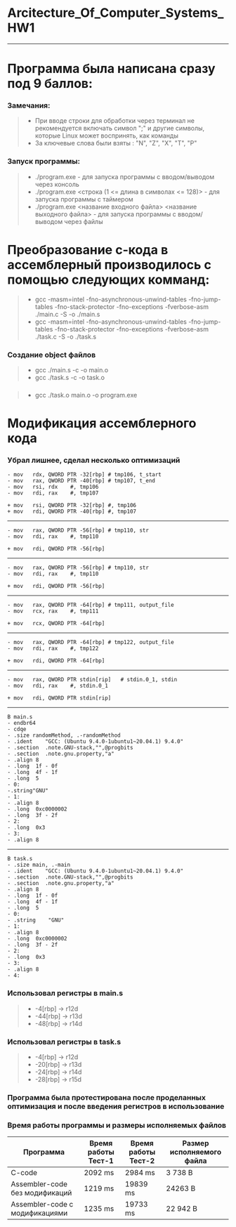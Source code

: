# Arcitecture_Of_Computer_Systems_HW1
----
# Программа была написана сразу под 9 баллов: 
### Замечания: 
> * При вводе строки для обработки через терминал не рекомендуется включать символ ";" и другие символы, которые Linux может воспринять, как команды  
> * За ключевые слова были взяты : "N", "Z", "X", "T", "P"

### Запуск программы: 
> * ./program.exe - для запуска программы с вводом/выводом через консоль
> * ./program.exe <строка (1 <= длина в символах <= 128)> - для запуска программы с таймером
> * ./program.exe <название входного файла> <название выходного файла> - для запуска программы с вводом/выводом через файлы

# Преобразование с-кода в ассемблерный производилось с помощью следующих комманд: 
> * gcc -masm=intel -fno-asynchronous-unwind-tables -fno-jump-tables -fno-stack-protector -fno-exceptions -fverbose-asm ./main.c -S -o ./main.s
> * gcc -masm=intel -fno-asynchronous-unwind-tables -fno-jump-tables -fno-stack-protector -fno-exceptions -fverbose-asm ./task.c -S -o ./task.s
### Создание object файлов
> * gcc ./main.s -c -o main.o
> * gcc ./task.s -c -o task.o
###
> * gcc ./task.o main.o -o program.exe

# Модификация ассемблерного кода
### Убрал лишнее, сделал несколько оптимизаций
	- mov	rdx, QWORD PTR -32[rbp]	# tmp106, t_start
	- mov	rax, QWORD PTR -40[rbp]	# tmp107, t_end
	- mov	rsi, rdx	#, tmp106
	- mov	rdi, rax	#, tmp107
  
  	+ mov	rsi, QWORD PTR -32[rbp]	#, tmp106
	+ mov	rdi, QWORD PTR -40[rbp]	#, tmp107
  ---
  	- mov	rax, QWORD PTR -56[rbp]	# tmp110, str
	- mov	rdi, rax	#, tmp110
  
  	+ mov	rdi, QWORD PTR -56[rbp]
  ---
  	- mov	rax, QWORD PTR -56[rbp]	# tmp110, str
	- mov	rdi, rax	#, tmp110
  
 	+ mov	rdi, QWORD PTR -56[rbp]
  ---
  	- mov	rax, QWORD PTR -64[rbp]	# tmp111, output_file
	- mov	rcx, rax	#, tmp111
  
  	+ mov	rcx, QWORD PTR -64[rbp]
  ---
  	- mov	rax, QWORD PTR -64[rbp]	# tmp122, output_file
	- mov	rdi, rax	#, tmp122
  
  	+ mov	rdi, QWORD PTR -64[rbp]
  ---
  	- mov	rax, QWORD PTR stdin[rip]	# stdin.0_1, stdin
	- mov	rdi, rax	#, stdin.0_1
  
  	+ mov	rdi, QWORD PTR stdin[rip]
  ---
  	В main.s
  	- endbr64
  	- cdqe
  	- .size	randomMethod, .-randomMethod
  	- .ident	"GCC: (Ubuntu 9.4.0-1ubuntu1~20.04.1) 9.4.0"
	- .section	.note.GNU-stack,"",@progbits
	- .section	.note.gnu.property,"a"
	- .align 8
	- .long	 1f - 0f
	- .long	 4f - 1f
	- .long	 5
  	- 0:
  	-.string"GNU"
  	- 1:
  	- .align 8
  	- .long	 0xc0000002
  	- .long	 3f - 2f
  	- 2:
  	- .long	 0x3
  	- 3:
  	- .align 8
  ---
  	В task.s
  	- .size	main, .-main
  	- .ident	"GCC: (Ubuntu 9.4.0-1ubuntu1~20.04.1) 9.4.0"
	- .section	.note.GNU-stack,"",@progbits
	- .section	.note.gnu.property,"a"
	- .align 8
	- .long	 1f - 0f
	- .long	 4f - 1f
	- .long	 5
  	- 0:
	- .string	 "GNU"
  	- 1:
	- .align 8
	- .long	 0xc0000002
	- .long	 3f - 2f
  	- 2:
	- .long	 0x3
  	- 3:
	- .align 8
  	- 4:
  ### Использовал регистры в main.s
> * -4[rbp] -> r12d
> * -44[rbp] -> r13d
> * -48[rbp] -> r14d
  ### Использовал регистры в task.s
> * -4[rbp] -> r12d
> * -20[rbp] -> r13d
> * -24[rbp] -> r14d
> * -28[rbp] -> r15d

  ### Программа была протестирована после проделанных оптимизация и после введения регистров в использование
  
  ### Время работы программы и размеры исполняемых файлов
  | Программа | Время работы Тест-1 |Время работы Тест-2|Размер исполняемого файла|
  |---|---|---|---|
  |C-code|2092 ms|2984 ms|3 738 B|
  |Assembler-code без модификаций|1219 ms|19839 ms|24263 B|
  |Assembler-code с модификациями|1235 ms|19733 ms|22 942 B|

